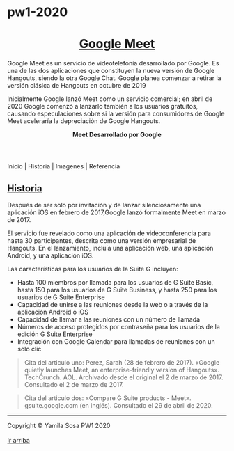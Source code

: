 # pw1-2020
<!DOCTYPE html>
<html lang="en">
<head>
	<title>Bienvenido</title>
	<meta charset="utf-8">
	<meta name="description" content="This is an HTML5 document">
  	<meta name="keywords" content="HTML, CSS, Javascript">
  	<link rel="stylesheet" href="mystyles.css">
</head>
<body>
	<a id="arriba"></a>
	<h1 align="center"><u>Google Meet</u></h1>
<p>
	Google Meet es un servicio de videotelefonía desarrollado por Google. Es una de las dos aplicaciones que constituyen la nueva 		versión de Google Hangouts, siendo la otra Google Chat. Google planea comenzar a retirar la versión clásica de Hangouts en 		octubre de 2019
</p>
<p>
	Inicialmente Google lanzó Meet como un servicio comercial; en abril de 2020 Google comenzó a lanzarlo también a los usuarios    	gratuitos, causando especulaciones sobre si la versión para consumidores de Google Meet aceleraría la depreciación de Google 		Hangouts.
</p>
	<header>
				<p><b>Meet Desarrollado por Google</b></p>
	</header>
	<nav>
    		Inicio | Historia | Imagenes | Referencia
  	</nav>
  	<main>
    	<section>
    		<article>
			<h2><u>Historia</u></h2>
      			Después de ser solo por invitación y de lanzar silenciosamente una aplicación iOS en febrero de 2017,Google 				lanzó formalmente Meet en marzo de 2017.
			<p>El servicio fue revelado como una aplicación de videoconferencia para hasta 30 participantes, descrita como 				   una versión empresarial de Hangouts. En el lanzamiento, incluía una aplicación web, una aplicación Android, y 			    una aplicación iOS.</p>
      		</article>
      		<article>
        		Las características para los usuarios de la Suite G incluyen:
        		<ul>
        			<li>Hasta 100 miembros por llamada para los usuarios de G Suite Basic, hasta 150 para los usuarios de G 				Suite Business, y hasta 250 para los usuarios de G Suite Enterprise</li>
        			<li>Capacidad de unirse a las reuniones desde la web o a través de la aplicación Android o iOS</li>
        			<li>Capacidad de llamar a las reuniones con un número de llamada</li>
        			<li>Números de acceso protegidos por contraseña para los usuarios de la edición G Suite Enterprise</li>
        			<li>Integración con Google Calendar para llamadas de reuniones con un solo clic</li>
			</ul>		 
      		</article>
    	</section>
    	<aside>
      		 <blockquote>  Cita del articulo uno: Perez, Sarah (28 de febrero de 2017). «Google quietly launches Meet, an 				  enterprise-friendly version of Hangouts». TechCrunch. AOL. Archivado desde el original el 2 de marzo de 2017. 			  Consultado el 2 de marzo de 2017. 
      		</blockquote>
		<blockquote>
      		 Cita del articulo dos: «Compare G Suite products - Meet». gsuite.google.com (en inglés). Consultado el 29 de abril de 			 2020.
		</blockquote>
    	</aside>
  	</main>
	 	<hr>
  	<footer>
    Copyright &copy; Yamila Sosa PW1 2020
  </footer>
	 <br>
	<a href="#arriba">Ir arriba</a>
</html>
